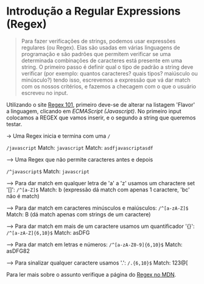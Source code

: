 # Introdução a Regular Expressions (Regex)


> Para fazer verificações de strings, podemos usar expressões regulares (ou Regex). Elas são usadas em várias linguagens de programação e são padrões que permitem verificar se uma determinada combinações de caracteres está presente em uma string. O primeiro passo é definir qual o tipo de padrão a string deve verificar (por exemplo: quantos caracteres? quais tipos? maiúsculo ou minúsculo?) tendo isso, escrevemos a expressão que vá dar match com os nossos critérios, e fazemos a checagem com o que o usuário escreveu no input.

Utilizando o site [Regex 101](https://regex101.com/), primeiro deve-se de alterar na listagem 'Flavor' a linguagem, clicando em *ECMAScript (Javascript)*.  No primeiro input colocamos a REGEX que vamos inserir, e o segundo a string que queremos testar.


-> Uma Regex inicia e termina com uma `/`

`/javascript`
Match: `javascript`
Match: `asdfjavascriptasdf`

--> Uma Regex que não permite caracteres antes e depois

`/^javascript$`
Match: `javascript`

--> Para dar match em qualquer letra de 'a' a 'z' usamos um charactere set '[]':
`/^[a-Z]$`
Match: b
(expressão dá match com apenas 1 caractere, 'bc' não é match)

--> Para dar match em caracteres minúsculos e maiúsculos:
`/^[a-zA-Z]$`
Match: B
(dá match apenas com strings de um caractere)

--> Para dar match em mais de um caractere usamos um quantificador '{}':
`/^[a-zA-Z]{6,10}$`
Match: asDFG

--> Para dar match em letras e números:
`/^[a-zA-Z0-9]{6,10}$`
Match: asDFG82

--> Para sinalizar qualquer caractere usamos '.':
`/.{6,10}$`
Match: 123@[

Para ler mais sobre o assunto verifique a página do [Regex no MDN](https://developer.mozilla.org/en-US/docs/Web/JavaScript/Guide/Regular_Expressions).
